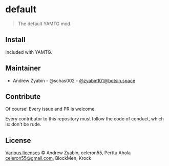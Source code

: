 # default

> The default YAMTG mod.

## Install

Included with YAMTG.

## Maintainer

- Andrew Zyabin - @schas002 - [@zyabin101@botsin.space](https://botsin.space/@zyabin101)

## Contribute

Of course! Every issue and PR is welcome.

Every contributor to this repository must follow the code of conduct, which is: don't be rude.

## License

[Various licenses](LICENSE) &copy; Andrew Zyabin, celeron55, Perttu Ahola <celeron55@gmail.com>, BlockMen, Krock

